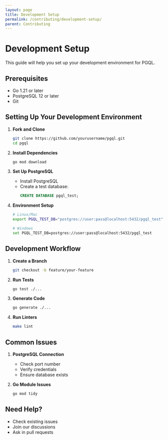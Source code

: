 ```yaml
---
layout: page
title: Development Setup
permalink: /contributing/development-setup/
parent: Contributing
---
```


# Development Setup

This guide will help you set up your development environment for PGQL.

## Prerequisites

- Go 1.21 or later
- PostgreSQL 12 or later
- Git

## Setting Up Your Development Environment

1. **Fork and Clone**

   ```bash
   git clone https://github.com/yourusername/pgql.git
   cd pgql
   ```

2. **Install Dependencies**

   ```bash
   go mod download
   ```

3. **Set Up PostgreSQL**

   - Install PostgreSQL
   - Create a test database:
     ```sql
     CREATE DATABASE pgql_test;
     ```

4. **Environment Setup**

   ```bash
   # Linux/Mac
   export PGQL_TEST_DB="postgres://user:pass@localhost:5432/pgql_test"

   # Windows
   set PGQL_TEST_DB=postgres://user:pass@localhost:5432/pgql_test
   ```

## Development Workflow

1. **Create a Branch**

   ```bash
   git checkout -b feature/your-feature
   ```

2. **Run Tests**

   ```bash
   go test ./...
   ```

3. **Generate Code**

   ```bash
   go generate ./...
   ```

4. **Run Linters**
   ```bash
   make lint
   ```

## Common Issues

1. **PostgreSQL Connection**

   - Check port number
   - Verify credentials
   - Ensure database exists

2. **Go Module Issues**
   ```bash
   go mod tidy
   ```

## Need Help?

- Check existing issues
- Join our discussions
- Ask in pull requests

